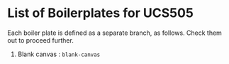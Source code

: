 # List of Boilerplates for UCS505

Each boiler plate is defined as a separate branch, as
follows. Check them out to proceed further.

1. Blank canvas : `blank-canvas`
